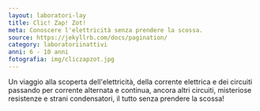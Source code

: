 ```yaml
---
layout: laboratori-lay
title: Clic! Zap! Zot!
meta: Conoscere l'elettricità senza prendere la scossa.
source: https://jekyllrb.com/docs/pagination/
category: laboratoriinattivi
anni: 6 - 10 anni
fotografia: img/cliczapzot.jpg
---
```

Un viaggio alla scoperta dell'elettricità, della corrente elettrica e dei circuiti passando per corrente alternata e continua, ancora altri circuiti, misteriose resistenze e strani condensatori, il tutto senza prendere la scossa!
